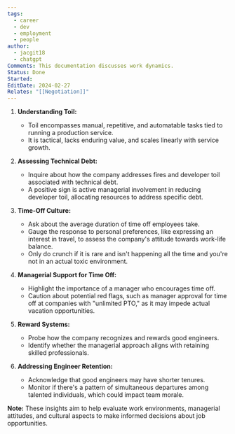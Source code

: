```yaml
---
tags:
  - career
  - dev
  - employment
  - people
author:
  - jacgit18
  - chatgpt
Comments: This documentation discusses work dynamics.
Status: Done
Started: 
EditDate: 2024-02-27
Relates: "[[Negotiation]]"
---
```

1. **Understanding Toil:**
   - Toil encompasses manual, repetitive, and automatable tasks tied to running a production service.
   - It is tactical, lacks enduring value, and scales linearly with service growth.

2. **Assessing Technical Debt:**
   - Inquire about how the company addresses fires and developer toil associated with technical debt.
   - A positive sign is active managerial involvement in reducing developer toil, allocating resources to address specific debt.

3. **Time-Off Culture:**
   - Ask about the average duration of time off employees take.
   - Gauge the response to personal preferences, like expressing an interest in travel, to assess the company's attitude towards work-life balance.
   - Only do crunch if it is rare and isn't happening all the time and you're not in an actual toxic environment.

4. **Managerial Support for Time Off:**
   - Highlight the importance of a manager who encourages time off.
   - Caution about potential red flags, such as manager approval for time off at companies with "unlimited PTO," as it may impede actual vacation opportunities.

5. **Reward Systems:**
   - Probe how the company recognizes and rewards good engineers.
   - Identify whether the managerial approach aligns with retaining skilled professionals.

6. **Addressing Engineer Retention:**
   - Acknowledge that good engineers may have shorter tenures.
   - Monitor if there's a pattern of simultaneous departures among talented individuals, which could impact team morale.


**Note:** These insights aim to help evaluate work environments, managerial attitudes, and cultural aspects to make informed decisions about job opportunities.




